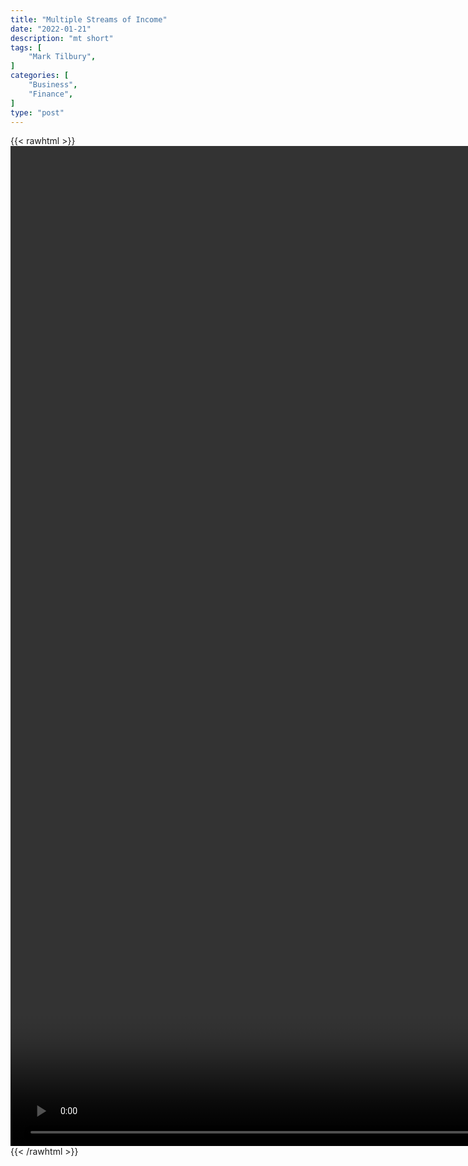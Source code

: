 ```yaml
---
title: "Multiple Streams of Income"
date: "2022-01-21"
description: "mt short"
tags: [
    "Mark Tilbury",
]
categories: [
    "Business",
    "Finance",
]
type: "post"
---
```

{{< rawhtml >}}
    <video style="height:40vh;width:auto" overflow="hidden" controls>
        <source src="https://clips.dev00ps.com/Mark_Tilbury/streams_of_income.mp4" type="video/mp4"> 
    </video>
{{< /rawhtml >}}
